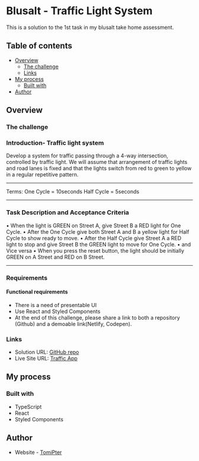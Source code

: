 # Blusalt - Traffic Light System

This is a solution to the 1st task in my blusalt take home assessment.

## Table of contents

- [Overview](#overview)
  - [The challenge](#the-challenge)
  - [Links](#links)
- [My process](#my-process)
  - [Built with](#built-with)
- [Author](#author)

## Overview

### The challenge

### Introduction- Traffic light system

Develop a system for traffic passing through a 4-way intersection, controlled by traffic light. We
will assume that arrangement of traffic lights and road lanes is fixed and that the lights switch
from red to green to yellow in a regular repetitive pattern.

---

Terms:
One Cycle = 10seconds
Half Cycle = 5seconds

---

### Task Description and Acceptance Criteria

• When the light is GREEN on Street A, give Street B a RED light for One Cycle.
• After the One Cycle give both Street A and B a yellow light for Half Cycle to show ready
to move.
• After the Half Cycle give Street A a RED light to stop and give Street B the GREEN light
to move for One Cycle.
• and Vice versa
• When you press the reset button, the light should be initially GREEN on A Street and
RED on B Street.

---

### Requirements

#### Functional requirements

- There is a need of presentable UI
- Use React and Styled Components
- At the end of this challenge, please share a link to both a repository (Github) and a
  demoable link(Netlify, Codepen).

### Links

- Solution URL: [GitHub repo](https://github.com/Tomi-pter/blusalt_test.git)
- Live Site URL: [Traffic App](https://blusalttraffic.netlify.app/)

## My process

### Built with

- TypeScript
- React
- Styled Components

## Author

- Website - [TomiPter](https://www.tomipter.com)
